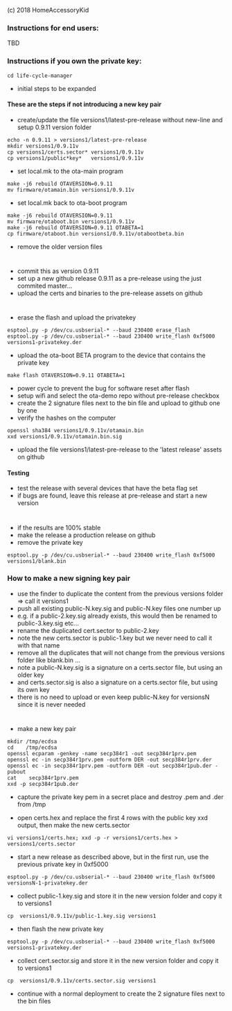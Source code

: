 (c) 2018 HomeAccessoryKid

### Instructions for end users:
TBD

### Instructions if you own the private key:
```
cd life-cycle-manager
```
- initial steps to be expanded

#### These are the steps if not introducing a new key pair
- create/update the file versions1/latest-pre-release without new-line and setup 0.9.11 version folder
```
echo -n 0.9.11 > versions1/latest-pre-release
mkdir versions1/0.9.11v
cp versions1/certs.sector* versions1/0.9.11v
cp versions1/public*key*   versions1/0.9.11v
```
- set local.mk to the ota-main program
```
make -j6 rebuild OTAVERSION=0.9.11
mv firmware/otamain.bin versions1/0.9.11v
```
- set local.mk back to ota-boot program
```
make -j6 rebuild OTAVERSION=0.9.11
mv firmware/otaboot.bin versions1/0.9.11v
make -j6 rebuild OTAVERSION=0.9.11 OTABETA=1
cp firmware/otaboot.bin versions1/0.9.11v/otabootbeta.bin
```
- remove the older version files
#
- commit this as version 0.9.11  
- set up a new github release 0.9.11 as a pre-release using the just commited master...  
- upload the certs and binaries to the pre-release assets on github  
#
- erase the flash and upload the privatekey
```
esptool.py -p /dev/cu.usbserial-* --baud 230400 erase_flash 
esptool.py -p /dev/cu.usbserial-* --baud 230400 write_flash 0xf5000 versions1-privatekey.der
```
- upload the ota-boot BETA program to the device that contains the private key
```
make flash OTAVERSION=0.9.11 OTABETA=1
```
- power cycle to prevent the bug for software reset after flash  
- setup wifi and select the ota-demo repo without pre-release checkbox  
- create the 2 signature files next to the bin file and upload to github one by one  
- verify the hashes on the computer  
```
openssl sha384 versions1/0.9.11v/otamain.bin
xxd versions1/0.9.11v/otamain.bin.sig
```

- upload the file versions1/latest-pre-release to the 'latest release' assets on github

#### Testing

- test the release with several devices that have the beta flag set  
- if bugs are found, leave this release at pre-release and start a new version
#
- if the results are 100% stable  
- make the release a production release on github  
- remove the private key  
```
esptool.py -p /dev/cu.usbserial-* --baud 230400 write_flash 0xf5000 versions1/blank.bin
```


### How to make a new signing key pair

- use the finder to duplicate the content from the previous versions folder => call it versions1  
- push all existing public-N.key.sig and public-N.key files one number up  
- e.g. if a public-2.key.sig already exists, this would then be renamed to public-3.key.sig etc...  
- rename the duplicated cert.sector to public-2.key
- note the new certs.sector is public-1.key but we never need to call it with that name  
- remove all the duplicates that will not change from the previous versions folder like blank.bin ...  
- note a public-N.key.sig is a signature on a certs.sector file, but using an older key  
- and certs.sector.sig is also a signature on a certs.sector file, but using its own key  
- there is no need to upload or even keep public-N.key for versionsN since it is never needed  
#
- make a new key pair
```
mkdir /tmp/ecdsa
cd    /tmp/ecdsa
openssl ecparam -genkey -name secp384r1 -out secp384r1prv.pem
openssl ec -in secp384r1prv.pem -outform DER -out secp384r1prv.der
openssl ec -in secp384r1prv.pem -outform DER -out secp384r1pub.der -pubout
cat    secp384r1prv.pem
xxd -p secp384r1pub.der
```
- capture the private key pem in a secret place and destroy .pem and .der from /tmp

- open certs.hex and replace the first 4 rows with the public key xxd output, then make the new certs.sector
```
vi versions1/certs.hex; xxd -p -r versions1/certs.hex > versions1/certs.sector
```
- start a new release as described above, but in the first run, use the previous private key in 0xf5000
```
esptool.py -p /dev/cu.usbserial-* --baud 230400 write_flash 0xf5000 versionsN-1-privatekey.der
```
- collect public-1.key.sig and store it in the new version folder and copy it to versions1
```
cp  versions1/0.9.11v/public-1.key.sig versions1
```
- then flash the new private key
```
esptool.py -p /dev/cu.usbserial-* --baud 230400 write_flash 0xf5000 versions1-privatekey.der
```
- collect cert.sector.sig and store it in the new version folder and copy it to versions1 
```
cp  versions1/0.9.11v/certs.sector.sig versions1
```
- continue with a normal deployment to create the 2 signature files next to the bin files
